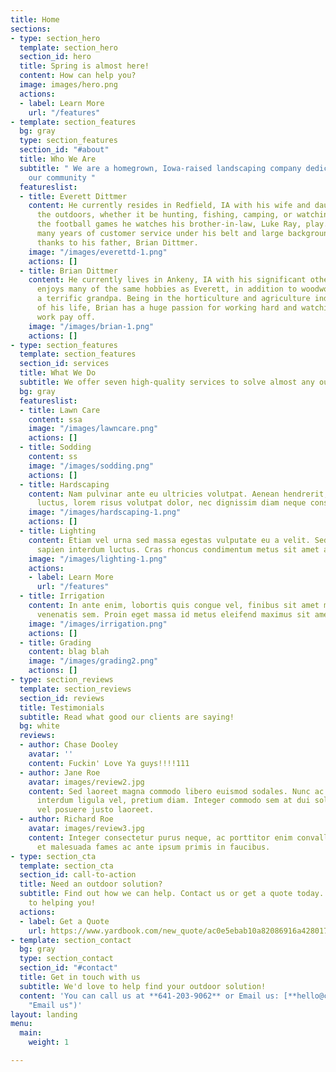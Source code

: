 ```yaml
---
title: Home
sections:
- type: section_hero
  template: section_hero
  section_id: hero
  title: Spring is almost here!
  content: How can help you?
  image: images/hero.png
  actions:
  - label: Learn More
    url: "/features"
- template: section_features
  bg: gray
  type: section_features
  section_id: "#about"
  title: Who We Are
  subtitle: " We are a homegrown, Iowa-raised landscaping company dedicated to serving
    our community "
  featureslist:
  - title: Everett Dittmer
    content: He currently resides in Redfield, IA with his wife and daughter. He enjoys
      the outdoors, whether it be hunting, fishing, camping, or watching sports. Particularly
      the football games he watches his brother-in-law, Luke Ray, play. Everett has
      many years of customer service under his belt and large background in horticulture,
      thanks to his father, Brian Dittmer.
    image: "/images/everettd-1.png"
    actions: []
  - title: Brian Dittmer
    content: He currently lives in Ankeny, IA with his significant other, Emily. Brian
      enjoys many of the same hobbies as Everett, in addition to woodworking and being
      a terrific grandpa. Being in the horticulture and agriculture industry for all
      of his life, Brian has a huge passion for working hard and watching his hard
      work pay off.
    image: "/images/brian-1.png"
    actions: []
- type: section_features
  template: section_features
  section_id: services
  title: What We Do
  subtitle: We offer seven high-quality services to solve almost any outdoor need
  bg: gray
  featureslist:
  - title: Lawn Care
    content: ssa
    image: "/images/lawncare.png"
    actions: []
  - title: Sodding
    content: ss
    image: "/images/sodding.png"
    actions: []
  - title: Hardscaping
    content: Nam pulvinar ante eu ultricies volutpat. Aenean hendrerit, eros sed aliquet
      luctus, lorem risus volutpat dolor, nec dignissim diam neque consequat ex.
    image: "/images/hardscaping-1.png"
    actions: []
  - title: Lighting
    content: Etiam vel urna sed massa egestas vulputate eu a velit. Sed ut nisl nec
      sapien interdum luctus. Cras rhoncus condimentum metus sit amet auctor.
    image: "/images/lighting-1.png"
    actions:
    - label: Learn More
      url: "/features"
  - title: Irrigation
    content: In ante enim, lobortis quis congue vel, finibus sit amet mi. Aenean quis
      venenatis sem. Proin eget massa id metus eleifend maximus sit amet nec urna.
    image: "/images/irrigation.png"
    actions: []
  - title: Grading
    content: blag blah
    image: "/images/grading2.png"
    actions: []
- type: section_reviews
  template: section_reviews
  section_id: reviews
  title: Testimonials
  subtitle: Read what good our clients are saying!
  bg: white
  reviews:
  - author: Chase Dooley
    avatar: ''
    content: Fuckin' Love Ya guys!!!!111
  - author: Jane Roe
    avatar: images/review2.jpg
    content: Sed laoreet magna commodo libero euismod sodales. Nunc ac libero convallis,
      interdum ligula vel, pretium diam. Integer commodo sem at dui sollicitudin,
      vel posuere justo laoreet.
  - author: Richard Roe
    avatar: images/review3.jpg
    content: Integer consectetur purus neque, ac porttitor enim convallis vitae. Interdum
      et malesuada fames ac ante ipsum primis in faucibus.
- type: section_cta
  template: section_cta
  section_id: call-to-action
  title: Need an outdoor solution?
  subtitle: Find out how we can help. Contact us or get a quote today. We look forward
    to helping you!
  actions:
  - label: Get a Quote
    url: https://www.yardbook.com/new_quote/ac0e5ebab10a82086916a428017105da78dda1e8
- template: section_contact
  bg: gray
  type: section_contact
  section_id: "#contact"
  title: Get in touch with us
  subtitle: We'd love to help find your outdoor solution!
  content: 'You can call us at **641-203-9062** or Email us: [**hello@completeoutdoor.solutions**](mailto:hello@completeoutdoor.solutions
    "Email us")'
layout: landing
menu:
  main:
    weight: 1

---
```

